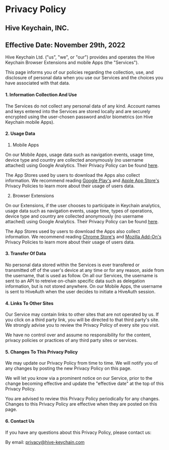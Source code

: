 # Privacy Policy

## Hive Keychain, INC.

## Effective Date: November 29th, 2022

Hive Keychain Ltd. ("us", "we", or "our") provides and operates the Hive Keychain Browser Extensions and mobile Apps (the "Services").

This page informs you of our policies regarding the collection, use, and disclosure of personal data when you use our Services and the choices you have associated with that data.

#### 1. Information Collection And Use

The Services do not collect any personal data of any kind. Account names and keys entered into the Services are stored locally and are securely encrypted using the user-chosen password and/or biometrics (on Hive Keychain mobile Apps).

#### 2. Usage Data

1. Mobile Apps

On our Mobile Apps, usage data such as navigation events, usage time, device type and country are collected anonymously (no username attached) using Google Analytics. Their Privacy Policy can be found [here](https://support.google.com/analytics/answer/6004245?hl=en).

The App Stores used by users to download the Apps also collect information. We recommend reading [Google Play's](https://policies.google.com/privacy?hl=en-US) and [Apple App Store's](https://www.apple.com/legal/privacy/en-ww/) Privacy Policies to learn more about their usage of users data.

2. Browser Extensions

On our Extensions, if the user chooses to participate in Keychain analytics, usage data such as navigation events, usage time, types of operations, device type and country are collected anonymously (no username attached) using Google Analytics. Their Privacy Policy can be found [here](https://support.google.com/analytics/answer/6004245?hl=en).

The App Stores used by users to download the Apps also collect information. We recommend reading [Chrome Store's](https://policies.google.com/privacy?hl=en-US) and [Mozilla Add-On's](https://www.mozilla.org/en-US/privacy/websites/) Privacy Policies to learn more about their usage of users data.

#### 3. Transfer Of Data

No personal data stored within the Services is ever transfered or transmitted off of the user's device at any time or for any reason, aside from the username, that is used as follow.
On all our Services, the username is sent to an API to retreive on-chain specific data such as delegation information, but is not stored anywhere.
On our Mobile Apps, the username is sent to HiveAuth when the user decides to initiate a HiveAuth session.

#### 4. Links To Other Sites

Our Service may contain links to other sites that are not operated by us. If you click on a third party link, you will be directed to that third party's site. We strongly advise you to review the Privacy Policy of every site you visit.

We have no control over and assume no responsibility for the content, privacy policies or practices of any third party sites or services.

#### 5. Changes To This Privacy Policy

We may update our Privacy Policy from time to time. We will notify you of any changes by posting the new Privacy Policy on this page.

We will let you know via a prominent notice on our Service, prior to the change becoming effective and update the "effective date" at the top of this Privacy Policy.

You are advised to review this Privacy Policy periodically for any changes. Changes to this Privacy Policy are effective when they are posted on this page.

#### 6. Contact Us

If you have any questions about this Privacy Policy, please contact us:

By email: [privacy@hive-keychain.com](mailto:privacy@hive-keychain.com)
